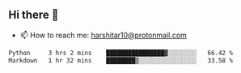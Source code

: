 ## Hi there 👋
- 📫 How to reach me: harshitar10@protonmail.com  
<!--START_SECTION:waka-->

```txt
Python     3 hrs 2 mins    ████████████████▓░░░░░░░░   66.42 %
Markdown   1 hr 32 mins    ████████▒░░░░░░░░░░░░░░░░   33.58 %
```

<!--END_SECTION:waka-->

<!--
**hharshitarora/hharshitarora** is a ✨ _special_ ✨ repository because its `README.md` (this file) appears on your GitHub profile.

Here are some ideas to get you started:

- 🔭 I’m currently working on ...
- 🌱 I’m currently learning ...
- 👯 I’m looking to collaborate on ...
- 🤔 I’m looking for help with ...
- 💬 Ask me about ...
- 📫 How to reach me: ...
- 😄 Pronouns: ...
- ⚡ Fun fact: ...
-->

